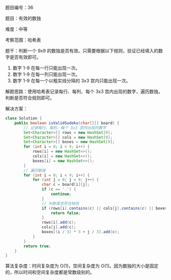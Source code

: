 题目编号：36

题目：有效的数独

难度：中等

考察范围：哈希表

题干：判断一个 9x9 的数独是否有效。只需要根据以下规则，验证已经填入的数字是否有效即可。

1. 数字 1-9 在每一行只能出现一次。
2. 数字 1-9 在每一列只能出现一次。
3. 数字 1-9 在每一个以粗实线分隔的 3x3 宫内只能出现一次。

解题思路：使用哈希表记录每行、每列、每个 3x3 宫内出现的数字，遍历数独，判断是否符合规则即可。

解决方案：

```java
class Solution {
    public boolean isValidSudoku(char[][] board) {
        // 记录每行、每列、每个 3x3 宫内出现的数字
        Set<Character>[] rows = new HashSet[9];
        Set<Character>[] cols = new HashSet[9];
        Set<Character>[] boxes = new HashSet[9];
        for (int i = 0; i < 9; i++) {
            rows[i] = new HashSet<>();
            cols[i] = new HashSet<>();
            boxes[i] = new HashSet<>();
        }
        // 遍历数独
        for (int i = 0; i < 9; i++) {
            for (int j = 0; j < 9; j++) {
                char c = board[i][j];
                if (c == '.') {
                    continue;
                }
                // 判断是否符合规则
                if (rows[i].contains(c) || cols[j].contains(c) || boxes[(i / 3) * 3 + j / 3].contains(c)) {
                    return false;
                }
                rows[i].add(c);
                cols[j].add(c);
                boxes[(i / 3) * 3 + j / 3].add(c);
            }
        }
        return true;
    }
}
```

算法复杂度：时间复杂度为 O(1)，空间复杂度为 O(1)。因为数独的大小是固定的，所以时间和空间复杂度都是常数级别的。